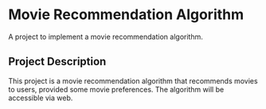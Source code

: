 # Movie Recommendation Algorithm

A project to implement a movie recommendation algorithm. 

## Project Description

This project is a movie recommendation algorithm that recommends movies to users, provided some movie preferences. The algorithm will be accessible via web.